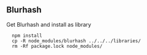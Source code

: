 Blurhash
--

Get Blurhash and install as library

```
  npm install
  cp -R node_modules/blurhash ../../../libraries/
  rm -Rf package.lock node_modules/
```
